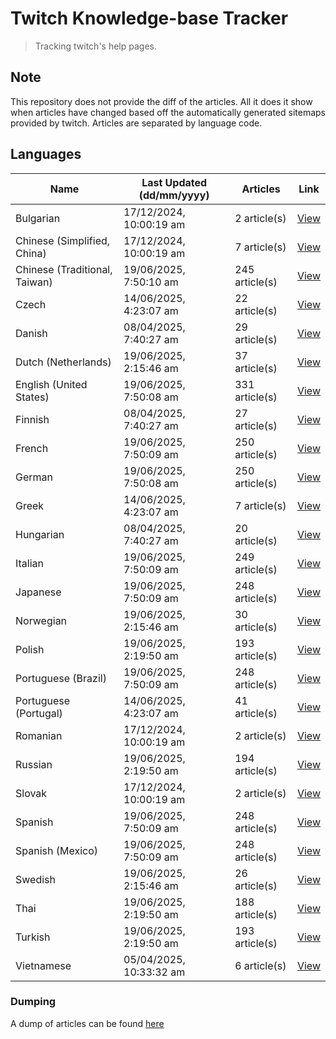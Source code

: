 # Twitch Knowledge-base Tracker
> Tracking twitch's help pages. 

## Note
This repository does not provide the diff of the articles. All it does it show when articles have changed based
off the automatically generated sitemaps provided by twitch. Articles are separated by language code.

## Languages

| Name                          | Last Updated (dd/mm/yyyy) | Articles       | Link                   |
|-------------------------------|---------------------------|----------------|------------------------|
| Bulgarian                     | 17/12/2024, 10:00:19 am   | 2 article(s)   | [View](docs/bg.md)     |
| Chinese (Simplified, China)   | 17/12/2024, 10:00:19 am   | 7 article(s)   | [View](docs/zh_CN.md)  |
| Chinese (Traditional, Taiwan) | 19/06/2025, 7:50:10 am    | 245 article(s) | [View](docs/zh_TW.md)  |
| Czech                         | 14/06/2025, 4:23:07 am    | 22 article(s)  | [View](docs/cs.md)     |
| Danish                        | 08/04/2025, 7:40:27 am    | 29 article(s)  | [View](docs/da.md)     |
| Dutch (Netherlands)           | 19/06/2025, 2:15:46 am    | 37 article(s)  | [View](docs/nl_NL.md)  |
| English (United States)       | 19/06/2025, 7:50:08 am    | 331 article(s) | [View](docs/en_US.md)  |
| Finnish                       | 08/04/2025, 7:40:27 am    | 27 article(s)  | [View](docs/fi.md)     |
| French                        | 19/06/2025, 7:50:09 am    | 250 article(s) | [View](docs/fr.md)     |
| German                        | 19/06/2025, 7:50:08 am    | 250 article(s) | [View](docs/de.md)     |
| Greek                         | 14/06/2025, 4:23:07 am    | 7 article(s)   | [View](docs/el.md)     |
| Hungarian                     | 08/04/2025, 7:40:27 am    | 20 article(s)  | [View](docs/hu.md)     |
| Italian                       | 19/06/2025, 7:50:09 am    | 249 article(s) | [View](docs/it.md)     |
| Japanese                      | 19/06/2025, 7:50:09 am    | 248 article(s) | [View](docs/ja.md)     |
| Norwegian                     | 19/06/2025, 2:15:46 am    | 30 article(s)  | [View](docs/no.md)     |
| Polish                        | 19/06/2025, 2:19:50 am    | 193 article(s) | [View](docs/pl.md)     |
| Portuguese (Brazil)           | 19/06/2025, 7:50:09 am    | 248 article(s) | [View](docs/pt_BR.md)  |
| Portuguese (Portugal)         | 14/06/2025, 4:23:07 am    | 41 article(s)  | [View](docs/pt_PT.md)  |
| Romanian                      | 17/12/2024, 10:00:19 am   | 2 article(s)   | [View](docs/ro.md)     |
| Russian                       | 19/06/2025, 2:19:50 am    | 194 article(s) | [View](docs/ru.md)     |
| Slovak                        | 17/12/2024, 10:00:19 am   | 2 article(s)   | [View](docs/sk.md)     |
| Spanish                       | 19/06/2025, 7:50:09 am    | 248 article(s) | [View](docs/es.md)     |
| Spanish (Mexico)              | 19/06/2025, 7:50:09 am    | 248 article(s) | [View](docs/es_MX.md)  |
| Swedish                       | 19/06/2025, 2:15:46 am    | 26 article(s)  | [View](docs/sv.md)     |
| Thai                          | 19/06/2025, 2:19:50 am    | 188 article(s) | [View](docs/th.md)     |
| Turkish                       | 19/06/2025, 2:19:50 am    | 193 article(s) | [View](docs/tr.md)     |
| Vietnamese                    | 05/04/2025, 10:33:32 am   | 6 article(s)   | [View](docs/vi.md)     |

### Dumping
A dump of articles can be found [here](docs/RAW.md)